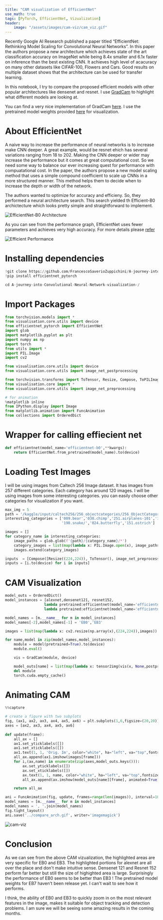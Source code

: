 ```yaml
---
title: "CAM visualization of EfficientNet"
use_math: true
tags: [PyTorch, EfficientNet, Vizualization]
header:
    image: "/assets/images/cam-viz/cam_viz.gif"
---
```

<script src="https://cdn.mathjax.org/mathjax/latest/MathJax.js?config=TeX-AMS-MML_HTMLorMML" type="text/javascript"></script>

Recently Google AI Research published a paper titled “EfficientNet: Rethinking Model Scaling for Convolutional Neural Networks”. In this paper the authors propose a new architecture which achieves state of the art classification accuracy on ImageNet while being 8.4x smaller and 6.1x faster on inference than the best existing CNN.
It achieves high level of acacuracy on many other datasets like CIFAR-100, Flowers and Cars. Good results on multiple dataset shows that the architecture can be used for transfer learning. 

In this notebook, I try to compare the proposed efficient models with other popular architectures like densenet and resnet. I use  [GradCam](https://arxiv.org/abs/1610.02391) to highlight what different models are looking at.

You can find a very nice implementation of GradCam [here](https://github.com/FrancescoSaverioZuppichini/A-journey-into-Convolutional-Neural-Network-visualization-). I use the pretrained model weights provided [here](https://github.com/lukemelas/EfficientNet-PyTorch#loading-pretrained-models) for visualization.

# About EfficientNet


A naive way to increase the performance of neural networks is to increase make CNN deeper. A great example, would be resnet ehich has several variations ranging from 18 to 202. Making the CNN deeper or wider may increase the performance but it comes at great computational cost. So we need some way to balance our ever increasing quest for performance with compuatational cost. In the paper, the authors propose a new model scaling method that uses a simple compound coefficient to scale up CNNs in a more structured manner. This method helps them to decide when to increase the depth or width of the network.

The authors wanted to optimize for accuracy and efficieny. So, they performed a neural architecture search. This search yielded th Efficient-B0 archictecture which looks pretty simple and straightforward to implement.

![EfficientNet-B0 Architecture](https://1.bp.blogspot.com/-DjZT_TLYZok/XO3BYqpxCJI/AAAAAAAAEKM/BvV53klXaTUuQHCkOXZZGywRMdU9v9T_wCLcBGAs/s640/image2.png)

As you can see from the performance graph, EfficientNet uses fewer parameters and achieves very high accuracy. For more details please [refer](https://arxiv.org/abs/1905.11946)

![Efficient Performance](https://1.bp.blogspot.com/-oNSfIOzO8ko/XO3BtHnUx0I/AAAAAAAAEKk/rJ2tHovGkzsyZnCbwVad-Q3ZBnwQmCFsgCEwYBhgL/s640/image3.png)

# Installing dependencies


```python
!git clone https://github.com/FrancescoSaverioZuppichini/A-journey-into-Convolutional-Neural-Network-visualization-.git
!pip install efficientnet_pytorch

cd A-journey-into-Convolutional-Neural-Network-visualization-/
```

# Import Packages


```python
from torchvision.models import *
from visualisation.core.utils import device
from efficientnet_pytorch import EfficientNet
import glob
import matplotlib.pyplot as plt
import numpy as np
import torch 
from utils import *
import PIL.Image
import cv2

from visualisation.core.utils import device 
from visualisation.core.utils import image_net_postprocessing

from torchvision.transforms import ToTensor, Resize, Compose, ToPILImage
from visualisation.core import *
from visualisation.core.utils import image_net_preprocessing

# for animation
%matplotlib inline
from IPython.display import Image
from matplotlib.animation import FuncAnimation
from collections import OrderedDict
```

# Wrapper for calling effiecient net


```python
def efficientnet(model_name='efficientnet-b0',**kwargs):
    return EfficientNet.from_pretrained(model_name).to(device)
```

# Loading Test Images
I will be using images from Caltech 256 Image dataset. It has images from 257 different categories. Each category has around 120 images. I will be using images from some interesting categories. you can easily choose other categories for visualization if you want.


```python
max_img = 5
path = '/kaggle/input/caltech256/256_objectcategories/256_ObjectCategories/'
interesting_categories = ['009.bear','038.chimp','251.airplanes-101','158.penguin',
                          '190.snake/','024.butterfly','151.ostrich']

images = [] 
for category_name in interesting_categories:
    image_paths = glob.glob(f'{path}/{category_name}/*')
    category_images = list(map(lambda x: PIL.Image.open(x), image_paths[:max_img]))
    images.extend(category_images)

inputs  = [Compose([Resize((224,224)), ToTensor(), image_net_preprocessing])(x).unsqueeze(0) for x in images]  # add 1 dim for batch
inputs = [i.to(device) for i in inputs]
```

# CAM Visualization


```python
model_outs = OrderedDict()
model_instances = [alexnet,densenet121, resnet152, 
                  lambda pretrained:efficientnet(model_name='efficientnet-b0'),
                  lambda pretrained:efficientnet(model_name='efficientnet-b3')]

model_names = [m.__name__ for m in model_instances]
model_names[-2],model_names[-1] = 'EB0','EB3'

images = list(map(lambda x: cv2.resize(np.array(x),(224,224)),images)) # resize i/p img

for name,model in zip(model_names,model_instances):
    module = model(pretrained=True).to(device)
    module.eval()

    vis = GradCam(module, device)

    model_outs[name] = list(map(lambda x: tensor2img(vis(x, None,postprocessing=image_net_postprocessing)[0]), inputs))
    del module
    torch.cuda.empty_cache()
```
# Animating CAM


```python
%%capture

# create a figure with two subplots
fig, (ax1, ax2, ax3, ax4, ax5, ax6) = plt.subplots(1,6,figsize=(20,20))
axes = [ax2, ax3, ax4, ax5, ax6]
    
def update(frame):
    all_ax = []
    ax1.set_yticklabels([])
    ax1.set_xticklabels([])
    ax1.text(1, 1, 'Orig. Im', color="white", ha="left", va="top",fontsize=30)
    all_ax.append(ax1.imshow(images[frame]))
    for i,(ax,name) in enumerate(zip(axes,model_outs.keys())):
        ax.set_yticklabels([])
        ax.set_xticklabels([])        
        ax.text(1, 1, name, color="white", ha="left", va="top",fontsize=20)
        all_ax.append(ax.imshow(model_outs[name][frame], animated=True))

    return all_ax

ani = FuncAnimation(fig, update, frames=range(len(images)), interval=1000, blit=True)
model_names = [m.__name__ for m in model_instances]
model_names = ', '.join(model_names)
fig.tight_layout()
ani.save('../compare_arch.gif', writer='imagemagick') 
```

<img src="{{ site.url }}{{ site.baseurl }}/assets/images/cam-viz/cam_viz.gif" alt="cam-viz">


# Conclusion

As we can see from the above CAM vizualization, the highlighted areas are very specific for EB0 and EB3. The highlighted portions for alexnet are all over the place and don't make intuitive sense. Densenet 121 and Resnet 152 perform far better but still the size of highighted area is large. Surprisingly the performance of EB0 seems to be better than EB3 ! The pretrained model weights for EB7 haven't been release yet. I can't wait to see how it performs.

I think, the ability of EB0 and EB3 to quickly zoom in on the most relevant features in the image, makes it suitable for object tracking and detection problems. I am sure we will be seeing some amazing results in the coming months. 
